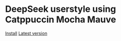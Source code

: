 # DeepSeek userstyle using Catppuccin Mocha Mauve 

[Install](https://userstyles.world/api/style/24681.user.css)
[Latest version](https://userstyles.world/style/24681)

